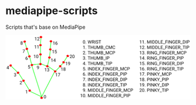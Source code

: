 # mediapipe-scripts

Scripts that's base on MediaPipe

![landmarks_index][landmarks_index]

[landmarks_index]: ./img/hand_landmarks.png